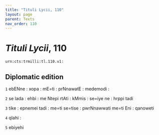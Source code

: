 ```yaml
---
title: "Tituli Lycii, 110"
layout: page
parent: Texts
nav_order: 110
---
```




# *Tituli Lycii*, 110




`urn:cts:trmilli:tl.110.v1:`

## Diplomatic edition
`1` ebENne : xopa : mE=ti : prNnawatE : medemodi :

`2` se lada : ehbi : me Ntepi rtAti : kMmis : se=iye ne : hrppi tadi

`3` tike : epnemei tadi : me=ti se=tise : pwrNnawwati me=ti Eni : qanoweti

`4` qlahi :

`5` ebiyehi